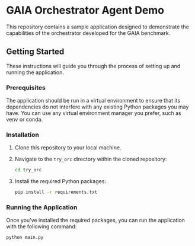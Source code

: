 # GAIA Orchestrator Agent Demo

This repository contains a sample application designed to demonstrate the capabilities of the orchestrator developed for the GAIA benchmark.

## Getting Started

These instructions will guide you through the process of setting up and running the application.

### Prerequisites

The application should be run in a virtual environment to ensure that its dependencies do not interfere with any existing Python packages you may have. You can use any virtual environment manager you prefer, such as venv or conda.

### Installation

1. Clone this repository to your local machine.
2. Navigate to the `try_orc` directory within the cloned repository:

    ```bash
    cd try_orc
    ```

3. Install the required Python packages:

    ```bash
    pip install -r requirements.txt
    ```

### Running the Application

Once you've installed the required packages, you can run the application with the following command:

```bash
python main.py
```